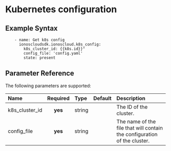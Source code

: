 # Kubernetes configuration

## Example Syntax

```text
    - name: Get k8s config
      ionoscloudsdk.ionoscloud.k8s_config:
        k8s_cluster_id: {{k8s.id}}"
        config_file: 'config.yaml'
        state: present
```

## Parameter Reference

The following parameters are supported:

| Name | Required | Type | Default | Description |
| :--- | :---: | :--- | :--- | :--- |
| k8s\_cluster\_id | **yes** | string |  | The ID of the cluster. |
| config\_file | **yes** | string |  | The name of the file that will contain the configuration of the cluster. |


